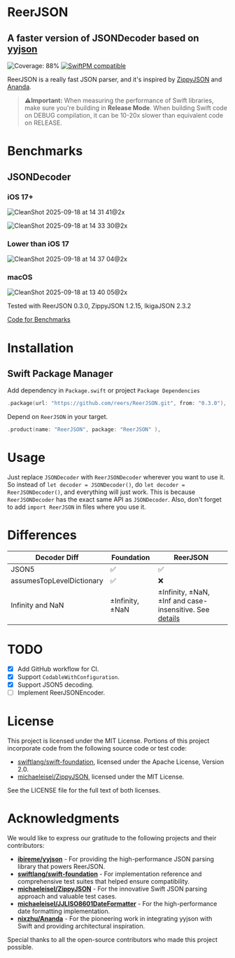 # ReerJSON
## A faster version of JSONDecoder based on [yyjson](https://github.com/ibireme/yyjson)

![Coverage: 88%](https://img.shields.io/static/v1?label=coverage&message=88%&color=brightgreen)
[![SwiftPM compatible](https://img.shields.io/badge/SwiftPM-compatible%20%28iOS%29-brightgreen)](https://swift.org/package-manager/)

ReerJSON is a really fast JSON parser, and it's inspired by [ZippyJSON](https://github.com/michaeleisel/ZippyJSON) and [Ananda](https://github.com/nixzhu/Ananda).

> **⚠️Important:** When measuring the performance of Swift libraries, make sure you're building in **Release Mode**. 
> When building Swift code on DEBUG compilation, it can be 10-20x slower than equivalent code on RELEASE.

# Benchmarks

## JSONDecoder

### iOS 17+

![CleanShot 2025-09-18 at 14 31 41@2x](https://github.com/user-attachments/assets/2fd6d82b-7a5f-4d6a-a6e5-3b0cd1682acd)

![CleanShot 2025-09-18 at 14 33 30@2x](https://github.com/user-attachments/assets/1cab62ec-077a-4c20-a294-9b5fb01ce5c6)

### Lower than iOS 17

![CleanShot 2025-09-18 at 14 37 04@2x](https://github.com/user-attachments/assets/ed201e1a-c1dc-4ec6-8036-2316bd5bccc4)

### macOS

![CleanShot 2025-09-18 at 13 40 05@2x](https://github.com/user-attachments/assets/3f814fa3-72b0-4005-bea5-7391105aa6dd)


Tested with ReerJSON 0.3.0, ZippyJSON 1.2.15, IkigaJSON 2.3.2

[Code for Benchmarks](https://github.com/Asura19/ReerJSONBenchmark)

# Installation

## Swift Package Manager

Add dependency in `Package.swift` or project `Package Dependencies`
```swift
.package(url: "https://github.com/reers/ReerJSON.git", from: "0.3.0"),
```

Depend on `ReerJSON` in your target.
```swift
.product(name: "ReerJSON", package: "ReerJSON" ),
```

# Usage
Just replace `JSONDecoder` with `ReerJSONDecoder` wherever you want to use it. So instead of `let decoder = JSONDecoder()`, do `let decoder = ReerJSONDecoder()`, and everything will just work. This is because `ReerJSONDecoder` has the exact same API as `JSONDecoder`. Also, don't forget to add `import ReerJSON` in files where you use it.

# Differences
| Decoder Diff              | Foundation |ReerJSON                   |
|---------------------------|------------|---------------------------|
| JSON5                     | ✅         | ✅                        |                       
| assumesTopLevelDictionary | ✅         | ❌                        |
| Infinity and NaN          | ±Infinity, ±NaN | ±Infinity, ±NaN, ±Inf and case-insensitive. See [details](https://github.com/reers/ReerJSON/blob/main/Tests/ReerJSONTests/JSONEncoderTests.swift#L1975) |

# TODO
* [x] Add GitHub workflow for CI.
* [x] Support `CodableWithConfiguration`.
* [x] Support JSON5 decoding.
* [ ] Implement ReerJSONEncoder.

# License
This project is licensed under the MIT License.
Portions of this project incorporate code from the following source code or test code:

* [swiftlang/swift-foundation](https://github.com/swiftlang/swift-foundation), licensed under the Apache License, Version 2.0.
* [michaeleisel/ZippyJSON](https://github.com/michaeleisel/ZippyJSON), licensed under the MIT License.

See the LICENSE file for the full text of both licenses.

# Acknowledgments

We would like to express our gratitude to the following projects and their contributors:

* **[ibireme/yyjson](https://github.com/ibireme/yyjson)** - For providing the high-performance JSON parsing library that powers ReerJSON.
* **[swiftlang/swift-foundation](https://github.com/swiftlang/swift-foundation)** - For implementation reference and comprehensive test suites that helped ensure compatibility.
* **[michaeleisel/ZippyJSON](https://github.com/michaeleisel/ZippyJSON)** - For the innovative Swift JSON parsing approach and valuable test cases.
* **[michaeleisel/JJLISO8601DateFormatter](https://github.com/michaeleisel/JJLISO8601DateFormatter)** - For the high-performance date formatting implementation.
* **[nixzhu/Ananda](https://github.com/nixzhu/Ananda)** - For the pioneering work in integrating yyjson with Swift and providing architectural inspiration.

Special thanks to all the open-source contributors who made this project possible.
